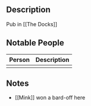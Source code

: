 ## Description
Pub in [[The Docks]]

## Notable People
| Person | Description |
| ------ | ----------- |
|        |             |

## Notes
* [[Mink]] won a bard-off here